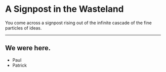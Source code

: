 # A Signpost in the Wasteland

You come across a signpost rising out of the infinite cascade of the fine particles of ideas.

---

## We were here.

- Paul
- Patrick